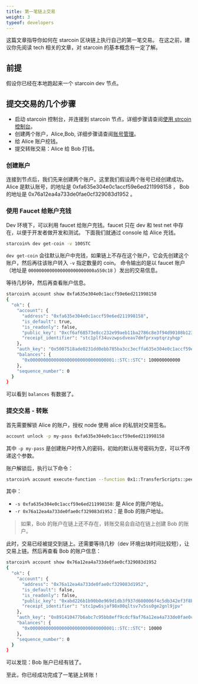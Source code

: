 ```yaml
---
title: 第一笔链上交易
weight: 3
typeof: developers
---
```



这篇文章指导你如何在 starcoin 区块链上执行自己的第一笔交易。
在这之前，建议你先阅读 tech 相关的文章，对 starcoin 的基本概念有一定了解。

<!--more-->

## 前提

假设你已经在本地跑起来一个 starcoin dev 节点。


## 提交交易的几个步骤

- 启动 starcoin 控制台，并连接到 starcoin 节点，详细步骤请查阅[使用 strcoin 控制台](./console)。
- 创建两个账户，Alice,Bob, 详细步骤请查阅[账号管理](./account_manager)。
- 给 Alice 账户挖钱。
- 提交转账交易：Alice 给 Bob 打钱。


### 创建账户

连接到节点后，我们先来创建两个账户。这里我们假设两个账号已经创建成功，Alice 是默认账号，的地址是 0xfa635e304e0c1accf59e6ed211998158 ， Bob 的地址是 0x76a12ea4a733de0fae0cf329083d1952 。

### 使用 Faucet 给账户充钱

 Dev 环境下，可以利用 faucet 给账户充钱。faucet 只在 dev 和 test net 中存在，以便于开发者做开发和测试。
 下面我们就通过 console 给 Alice 充钱。

``` bash
starcoin% dev get-coin -v 100STC
```

`dev get-coin` 会往默认账户中充钱，如果链上不存在这个账户，它会先创建这个账户，然后再往该账户转入 `-v` 指定数量的 coin。
 命令输出的是以 faucet 账户（地址是 `0000000000000000000000000a550c18` ）发出的交易信息。

等待几秒钟，然后再查看账户信息。

```bash
starcoin% account show 0xfa635e304e0c1accf59e6ed211998158
{
  "ok": {
    "account": {
      "address": "0xfa635e304e0c1accf59e6ed211998158",
      "is_default": true,
      "is_readonly": false,
      "public_key": "0xcf6af68573e8cc232e99aeb11ba2786c8e3f94d90108b1239c36154cd1a75788",
      "receipt_identifier": "stc1plf34uvzwpsdveav7dmfprxvptqrzyhqp"
    },
    "auth_key": "0x5007518ade0231dd0ebb785ba3cc3ecffa635e304e0c1accf59e6ed211998158",
    "balances": {
      "0x00000000000000000000000000000001::STC::STC": 100000000000
    },
    "sequence_number": 0
  }
}
```

可以看到 `balances`  有数据了。

### 提交交易 - 转账


首先需要解锁 Alice 的账户，授权 node 使用 alice 的私钥对交易签名。

``` bash
account unlock -p my-pass 0xfa635e304e0c1accf59e6ed211998158
```
其中 `-p my-pass` 是创建账户时传入的密码，初始的默认账号密码为空，可以不传递这个参数。

账户解锁后，执行以下命令：

```bash
starcoin% account execute-function --function 0x1::TransferScripts::peer_to_peer_v2 -t 0x1::STC::STC --arg 0x76a12ea4a733de0fae0cf329083d1952 --arg 10000u128 -s 0xfa635e304e0c1accf59e6ed211998158
```

其中：

- `-s 0xfa635e304e0c1accf59e6ed211998158`: 是 Alice 的账户地址。
- `-r 0x76a12ea4a733de0fae0cf329083d1952`：是 Bob 的账户地址。

> 如果，Bob 的账户在链上还不存在，转账交易会自动在链上创建 Bob 的账户。


此时，交易已经被提交到链上。还需要等待几秒（dev 环境出块时间比较短），让交易上链。然后再查看 Bob 的账户信息：


``` bash
starcoin% account show 0x76a12ea4a733de0fae0cf329083d1952
{
  "ok": {
    "account": {
      "address": "0x76a12ea4a733de0fae0cf329083d1952",
      "is_default": false,
      "is_readonly": false,
      "public_key": "0xabd226b1b90b0e969d1db3f937d600006f4c5db342ef3f8bc49a555e9c2fea2b",
      "receipt_identifier": "stc1pw6sjaf98x00qltsv7v5ss0ge2gnl9jpv"
    },
    "auth_key": "0x891410477b6abc7c95bb8eff9cdcf9af76a12ea4a733de0fae0cf329083d1952",
    "balances": {
      "0x00000000000000000000000000000001::STC::STC": 10000
    },
    "sequence_number": 0
  }
}
```

可以发现：Bob 账户已经有钱了。


至此，你已经成功完成了一笔链上转账！

